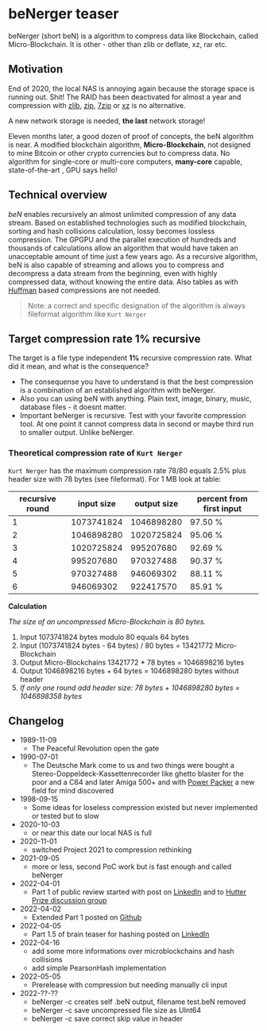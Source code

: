 # beNerger teaser

beNerger (short beN) is a algorithm to compress data like Blockchain, called Micro-Blockchain. It is other - other than zlib or deflate, xz, rar etc.  

## Motivation

End of 2020, the local NAS is annoying again because the storage space is running out. Shit!
The RAID has been deactivated for almost a year and compression with [zlib](https://zlib.net), [zip](http://infozip.sourceforge.net), [7zip](https://www.7-zip.org) or [xz](https://tukaani.org/xz/) is no alternative. 

A new network storage is needed, **the last** network storage!

Eleven months later, a good dozen of proof of concepts, the beN algorithm is near. A modified blockchain algorithm, **Micro-Blockchain**, not designed to mine Bitcoin or other crypto currencies but to compress data. No algorithm for single-core or multi-core computers, **many-core** capable, state-of-the-art , GPU says hello!

## Technical overview
*beN* enables recursively an almost unlimited compression of any data stream. Based on established technologies such as modified blockchain, sorting and hash collisions calculation, lossy becomes lossless compression. The GPGPU and the parallel execution of hundreds and thousands of calculations allow an algorithm that would have taken an unacceptable amount of time just a few years ago. As a recursive algorithm, beN is also capable of streaming and allows you to compress and decompress a data stream from the beginning, even with highly compressed data, without knowing the entire data. Also tables as with [Huffman](https://en.wikipedia.org/wiki/Huffman_coding) based compressions are not needed.

> Note: a correct and specific designation of the algorithm is always fileformat algorithm like ``Kurt Nerger``

## Target compression rate 1% recursive

The target is a file type independent **1%** recursive compression rate. What did it mean, and what is the consequence?

- The consequense you have to understand is that the best compression is a combination of an established algorithm with beNerger.
- Also you can using beN with anything. Plain text, image, binary, music, database files - it doesnt matter.
- Important beNerger is recursive. Test with your favorite compression tool. At one point it cannot compress data in second or maybe third run to smaller output. Unlike beNerger.

### Theoretical compression rate of ``Kurt Nerger``

``Kurt Nerger`` has the maximum compression rate 78/80 equals 2.5% plus header size with 78 bytes (see fileformat). For 1 MB look at table:


| recursive round | input size | output size | percent from first input |
| --------------- | ---------- | ----------- | --------------------- |
| 1 | 1073741824 | 1046898280 | 97.50 % |
| 2 | 1046898280 | 1020725824 | 95.06 % |
| 3 | 1020725824 |  995207680 | 92.69 % |
| 4 |  995207680 |  970327488 | 90.37 % |
| 5 |  970327488 |  946069302 | 88.11 % |
| 6 |  946069302 |  922417570 | 85.91 % |

**Calculation**

*The size of an uncompressed Micro-Blockchain is 80 bytes.*

1. Input 1073741824 bytes modulo 80 equals 64 bytes
2. Input (1073741824 bytes - 64 bytes) / 80 bytes = 13421772 Micro-Blockchain
3. Output Micro-Blockchains 13421772 * 78 bytes = 1046898216 bytes
4. Output 1046898216 bytes + 64 bytes = 1046898280 bytes without header
5. *If only one round add header size: 78 bytes + 1046898280 bytes = 1046898358 bytes*

## Changelog

 * 1989-11-09
   * The Peaceful Revolution open the gate
 * 1990-07-01
   * The Deutsche Mark come to us and two things were bought a Stereo-Doppeldeck-Kassettenrecorder like ghetto blaster for the poor and a C64 and later Amiga 500+ and with [Power Packer](https://github.com/lab313ru/powerpacker_src) a new field for mind discovered
 * 1998-09-15
   * Some ideas for loseless compression existed but never implemented or tested but to slow 
 * 2020-10-03
   * or near this date our local NAS is full
 * 2020-11-01
   * switched Project 2021 to compression rethinking
 * 2021-09-05
   * more or less, second PoC work but is fast enough and called beNerger
 * 2022-04-01
   * Part 1 of public review started with post on [LinkedIn](https://www.linkedin.com/embed/feed/update/urn:li:share:6915703205381160961) and to [Hutter Prize discussion group](https://groups.google.com/g/hutter-prize)
 * 2022-04-02
   * Extended Part 1 posted on [Github](https://github.com/bastie/beN)
 * 2022-04-05
   * Part 1.5 of brain teaser for hashing posted on [LinkedIn](https://www.linkedin.com/posts/sebastian-ritter-530363148_komprimierung-freebsd-hashkollisionen-activity-6916963188227874816-Hqe4/?utm_source=linkedin_share&utm_medium=member_desktop_web)
 * 2022-04-16
   * add some more informations over microblockchains and hash collisions
   * add simple PearsonHash implementation 
 * 2022-05-05
   * Prerelease with compression but needing manually cli input
 * 2022-??-??
   * beNerger -c <file> creates self <file>.beN output, filename test.beN removed 
   * beNerger -c save uncompressed file size as UInt64
   * beNerger -c save correct skip value in header

